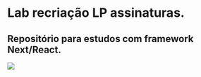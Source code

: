 # Lab recriação LP assinaturas.

## Repositório para estudos com framework Next/React.

<p>
  <img width="auto" heigth="auto" src="src/assets/to_readme/captura_tela.gif" >
</p>
